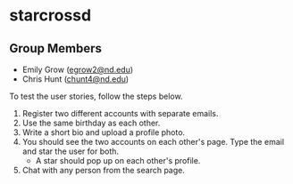 # starcrossd
## Group Members
* Emily Grow (egrow2@nd.edu)
* Chris Hunt (chunt4@nd.edu)

To test the user stories, follow the steps below.

1. Register two different accounts with separate emails.
2. Use the same birthday as each other.
3. Write a short bio and upload a profile photo.
4. You should see the two accounts on each other's page. Type the email and star the user for both.
    - A star should pop up on each other's profile.
5. Chat with any person from the search page.